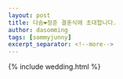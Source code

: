 ```yaml
---
layout: post
title: 다솜❤️정준 결혼식에 초대합니다.
author: dasomming
tags: [sommyjunny]
excerpt_separator: <!--more-->
---
```


{% include wedding.html %}
